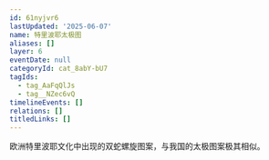 ```yaml
---
id: 61nyjvr6
lastUpdated: '2025-06-07'
name: 特里波耶太极图
aliases: []
layer: 6
eventDate: null
categoryId: cat_8abY-bU7
tagIds:
  - tag_AaFqQlJs
  - tag__NZec6vQ
timelineEvents: []
relations: []
titledLinks: []
---
```

欧洲特里波耶文化中出现的双蛇螺旋图案，与我国的太极图案极其相似。

